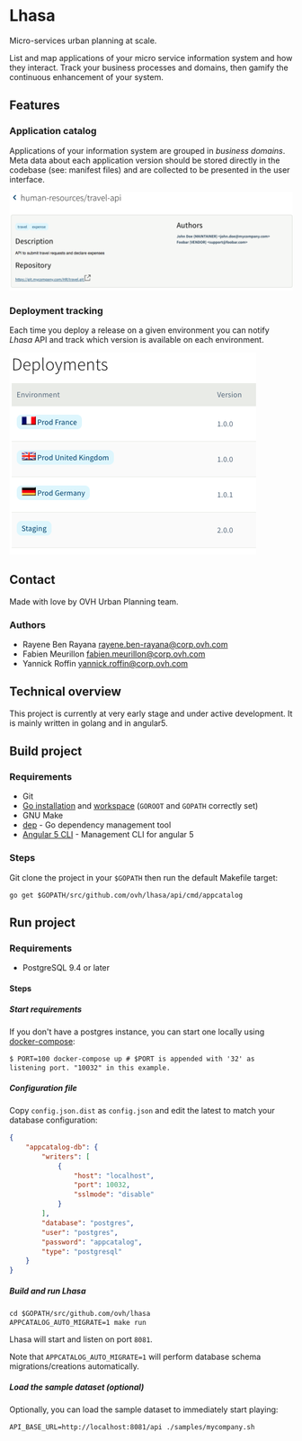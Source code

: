# Lhasa

Micro-services urban planning at scale.

List and map applications of your micro service information system and how they interact. Track your business 
processes and domains, then gamify the continuous enhancement of your system.

## Features

### Application catalog

Applications of your information system are grouped in *business domains*.
Meta data about each application version should be stored directly in the codebase (see: manifest files) and are
collected to be presented in the user interface.

![application](docs/images/application.png)

### Deployment tracking

Each time you deploy a release on a given environment you can notify *Lhasa* API and track which version is available on
each environment.

![deployments tracking](docs/images/deployments.png)

## Contact

Made with love by OVH Urban Planning team.

### Authors

* Rayene Ben Rayana <rayene.ben-rayana@corp.ovh.com>
* Fabien Meurillon <fabien.meurillon@corp.ovh.com>
* Yannick Roffin <yannick.roffin@corp.ovh.com>

## Technical overview

This project is currently at very early stage and under active development. It is mainly written in golang and in angular5.

## Build project

### Requirements

* Git
* [Go installation](https://golang.org/doc/install) and [workspace](https://golang.org/doc/code.html#Workspaces) (`GOROOT` and `GOPATH` correctly set)
* GNU Make
* [dep](https://github.com/golang/dep) - Go dependency management tool
* [Angular 5 CLI](https://angular.io/guide/quickstart) - Management CLI for angular 5

### Steps

Git clone the project in your `$GOPATH` then run the default Makefile target:

```
go get $GOPATH/src/github.com/ovh/lhasa/api/cmd/appcatalog
```

## Run project

### Requirements

* PostgreSQL 9.4 or later

#### Steps
 
##### Start requirements

If you don't have a postgres instance, you can start one locally using [docker-compose]:

```
$ PORT=100 docker-compose up # $PORT is appended with '32' as listening port. "10032" in this example.
```

[docker-compose]: https://docs.docker.com/compose/

##### Configuration file

Copy `config.json.dist` as `config.json` and edit the latest to match your database configuration:

```json
{
    "appcatalog-db": {
        "writers": [
            {
                "host": "localhost",
                "port": 10032,
                "sslmode": "disable"
            }
        ],
        "database": "postgres",
        "user": "postgres",
        "password": "appcatalog",
        "type": "postgresql"
    }
}
```

##### Build and run Lhasa

```
cd $GOPATH/src/github.com/ovh/lhasa
APPCATALOG_AUTO_MIGRATE=1 make run
```

Lhasa will start and listen on port `8081`.

Note that `APPCATALOG_AUTO_MIGRATE=1` will perform database schema migrations/creations automatically.

##### Load the sample dataset (optional)

Optionally, you can load the sample dataset to immediately start playing:

```
API_BASE_URL=http://localhost:8081/api ./samples/mycompany.sh
```
